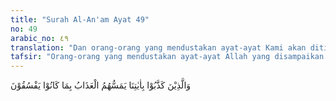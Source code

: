 ```yaml
---
title: "Surah Al-An'am Ayat 49"
no: 49
arabic_no: ٤٩
translation: "Dan orang-orang yang mendustakan ayat-ayat Kami akan ditimpa azab karena mereka selalu berbuat fasik (berbuat dosa)."
tafsir: "Orang-orang yang mendustakan ayat-ayat Allah yang disampaikan para Rasul kepada mereka, adakalanya mereka mendapat azab di dunia sebelum mendapat azab di akhirat, adakalanya mereka mendapat azab di akhirat saja. Mereka diazab itu tidak lain hanyalah karena kesalahan mereka sendiri yaitu karena keingkaran dan kefasikan mereka."
---
```

وَالَّذِيْنَ كَذَّبُوْا بِاٰيٰتِنَا يَمَسُّهُمُ الْعَذَابُ بِمَا كَانُوْا يَفْسُقُوْنَ 